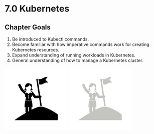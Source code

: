 # 7.0 Kubernetes

## Chapter Goals

 1. Be introduced to Kubectl commands.
 2. Become familiar with how imperative commands work for creating Kubernetes resources.
 3. Expand understanding of running workloads in Kubernetes.
 4. General understanding of how to manage a Kubernetes cluster.

![goals image](../../img/goals_light.svg ':size=100x100 :class=light-mode-icon :alt= goal image; light mode')
![goals image](../../img/goals_dark.svg ':size=100x100 :class=dark-mode-icon :alt= goal image; dark mode')
